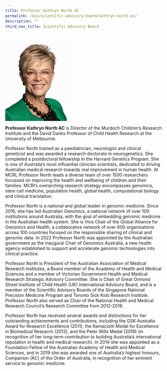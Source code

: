 ```yaml
---
title: Professor Kathryn North AC
permalink: /bio/scientific-advisory-board/kathryn-north-ac/
description: ""
third_nav_title: Scientific Advisory Board
---
```

<img src="/images/Bio/Scientific%20Advisory%20Board/prof-kathryn-north.jpg" align="center" style="width:200px">

**Professor Kathryn North AC** is Director of the Murdoch Children’s Research Institute and the David Danks Professor of Child Health Research at the University of Melbourne.

Professor North trained as a paediatrician, neurologist and clinical geneticist and was awarded a research doctorate in neurogenetics. She completed a postdoctoral fellowship in the Harvard Genetics Program. She is one of Australia’s most influential clinician scientists, dedicated to driving Australian medical research towards real improvement in human health. At MCRI, Professor North leads a diverse team of over 1500 researchers focussed on improving the health and wellbeing of children and their families. MCRI’s overarching research strategy encompasses genomics, stem cell medicine, population health, global health, computational biology and clinical translation.

Professor North is a national and global leader in genomic medicine. Since 2016, she has led Australian Genomics, a national network of over 100 institutions around Australia, with the goal of embedding genomic medicine in the Australian health system. She is Vice Chair of the Global Alliance for Genomics and Health, a collaborative network of over 600 organisations across 100 countries focused on the responsible sharing of clinical and genomic data. In 2022 Professor North was appointed by the Australian government as the inaugural Chair of Genomics Australia, a new health agency established to support and accelerate genomic technologies into clinical practice.

Professor North is President of the Australian Association of Medical Research Institutes, a Board member of the Academy of Health and Medical Sciences and a member of Victorian Government Health and Medical Research Strategic Advisory Committee. She is Chair of Great Ormond Street Institute of Child Health (UK) International Advisory Board, and is a member of the Scientific Advisory Boards of the Singapore National Precision Medicine Program and Toronto Sick Kids Research Institute. Professor North also served as Chair of the National Health and Medical Research Council’s Research Committee from 2012-2018.

Professor North has received several awards and distinctions for her outstanding achievements and contributions, including the GSK Australia Award for Research Excellence (2011), the Ramaciotti Medal for Excellence in Biomedical Research (2012), and the Peter Wills Medal (2019) (in recognition of her long-term contribution to building Australia’s international reputation in health and medical research). In 2014 she was appointed as a Foundation Fellow of the Australian Academy of Health and Medical Sciences, and in 2019 she was awarded one of Australia’s highest honours, Companion (AC) of the Order of Australia, in recognition of her eminent service to genomic medicine.